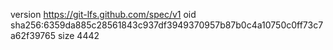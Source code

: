 version https://git-lfs.github.com/spec/v1
oid sha256:6359da885c28561843c937df3949370957b87b0c4a10750c0ff73c7a62f39765
size 4442
